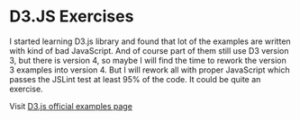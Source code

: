 D3.JS Exercises
===============

I started learning D3.js library and found that lot of the examples are written with kind of bad JavaScript. And of course part of them still use D3 version 3, but there is version 4, so maybe I will find the time to rework the version 3 examples into version 4. But I will rework all with proper JavaScript which passes the JSLint test at least 95% of the code. It could be quite an exercise.

Visit [D3.js official examples page](http://bl.ocks.org/mbostock) 
